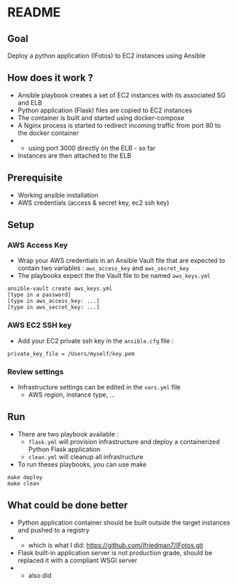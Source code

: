 # README

## Goal

Deploy a python application (IFotos) to EC2 instances using Ansible

## How does it work ?

- Ansible playbook creates a set of EC2 instances with its associated SG and ELB
- Python application (Flask) files are copied to EC2 instances
- The container is built and started using docker-compose
- A Nginx process is started to redirect incoming traffic from port 80 to the docker container
- - using port 3000 directly on the ELB - so far
- Instances are then attached to the ELB

## Prerequisite

- Working ansible installation
- AWS credentials (access & secret key, ec2 ssh key)

## Setup

### AWS Access Key

- Wrap your AWS credentials in an Ansible Vault file that are expected to contain two variables : `aws_access_key` and `aws_secret_key`
- The playbooks expect the the Vault file to be named `aws_keys.yml`

```
ansible-vault create aws_keys.yml
[type in a password]
[type in aws_access_key: ...]
[type in aws_secret_key: ...]
```

### AWS EC2 SSH key

- Add your EC2 private ssh key in the `ansible.cfg` file :

```
private_key_file = /Users/myself/key.pem
```

### Review settings

- Infrastructure settings can be edited in the `vars.yml` file
  - AWS region, instance type, ...

## Run

- There are two playbook available :
  - `flask.yml` will provision infrastructure and deploy a containerized Python Flask application
  - `clean.yml` will cleanup all infrastructure
- To run theses playbooks, you can use make

```
make deploy
make clean
```

## What could be done better

- Python application container should be built outside the target instances and pushed to a registry
- - which is what I did: https://github.com/ifriedman7/IFotos.git
- Flask built-in application server is not production grade, should be replaced it with a compliant WSGI server
- - also did
